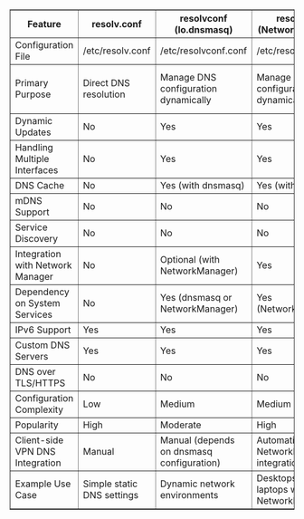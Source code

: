 <table border="1">
  <tr>
    <th>Feature</th>
    <th>resolv.conf</th>
    <th>resolvconf (lo.dnsmasq)</th>
    <th>resolvconf (NetworkManager)</th>
    <th>openresolv</th>
    <th>systemd-resolved</th>
    <th>dnsmasq</th>
    <th>Avahi</th>
  </tr>
  <tr>
    <td>Configuration File</td>
    <td>/etc/resolv.conf</td>
    <td>/etc/resolvconf.conf</td>
    <td>/etc/resolvconf.conf</td>
    <td>/etc/openresolv/resolv.conf</td>
    <td>/etc/systemd/resolved.conf</td>
    <td>/etc/dnsmasq.conf</td>
    <td>/etc/avahi/avahi-daemon.conf</td>
  </tr>
  <tr>
    <td>Primary Purpose</td>
    <td>Direct DNS resolution</td>
    <td>Manage DNS configuration dynamically</td>
    <td>Manage DNS configuration dynamically</td>
    <td>Dynamic DNS resolver management</td>
    <td>Integrated DNS resolver and cache</td>
    <td>Lightweight DNS forwarder and cache</td>
    <td>Multicast DNS (mDNS) and service discovery</td>
  </tr>
  <tr>
    <td>Dynamic Updates</td>
    <td>No</td>
    <td>Yes</td>
    <td>Yes</td>
    <td>Yes</td>
    <td>Yes</td>
    <td>Yes</td>
    <td>Yes</td>
  </tr>
  <tr>
    <td>Handling Multiple Interfaces</td>
    <td>No</td>
    <td>Yes</td>
    <td>Yes</td>
    <td>Yes</td>
    <td>Yes</td>
    <td>Yes</td>
    <td>Yes</td>
  </tr>
  <tr>
    <td>DNS Cache</td>
    <td>No</td>
    <td>Yes (with dnsmasq)</td>
    <td>Yes (with dnsmasq)</td>
    <td>No</td>
    <td>Yes</td>
    <td>Yes</td>
    <td>No</td>
  </tr>
  <tr>
    <td>mDNS Support</td>
    <td>No</td>
    <td>No</td>
    <td>No</td>
    <td>No</td>
    <td>No</td>
    <td>No</td>
    <td>Yes</td>
  </tr>
  <tr>
    <td>Service Discovery</td>
    <td>No</td>
    <td>No</td>
    <td>No</td>
    <td>No</td>
    <td>No</td>
    <td>No</td>
    <td>Yes</td>
  </tr>
  <tr>
    <td>Integration with Network Manager</td>
    <td>No</td>
    <td>Optional (with NetworkManager)</td>
    <td>Yes</td>
    <td>Optional</td>
    <td>Yes</td>
    <td>Optional</td>
    <td>Optional</td>
  </tr>
  <tr>
    <td>Dependency on System Services</td>
    <td>No</td>
    <td>Yes (dnsmasq or NetworkManager)</td>
    <td>Yes (NetworkManager)</td>
    <td>No</td>
    <td>Yes (systemd)</td>
    <td>No</td>
    <td>Yes (avahi-daemon)</td>
  </tr>
  <tr>
    <td>IPv6 Support</td>
    <td>Yes</td>
    <td>Yes</td>
    <td>Yes</td>
    <td>Yes</td>
    <td>Yes</td>
    <td>Yes</td>
    <td>Yes</td>
  </tr>
  <tr>
    <td>Custom DNS Servers</td>
    <td>Yes</td>
    <td>Yes</td>
    <td>Yes</td>
    <td>Yes</td>
    <td>Yes</td>
    <td>Yes</td>
    <td>No</td>
  </tr>
  <tr>
    <td>DNS over TLS/HTTPS</td>
    <td>No</td>
    <td>No</td>
    <td>No</td>
    <td>No</td>
    <td>Yes</td>
    <td>No</td>
    <td>No</td>
  </tr>
  <tr>
    <td>Configuration Complexity</td>
    <td>Low</td>
    <td>Medium</td>
    <td>Medium</td>
    <td>Medium</td>
    <td>Medium</td>
    <td>Medium</td>
    <td>Medium</td>
  </tr>
  <tr>
    <td>Popularity</td>
    <td>High</td>
    <td>Moderate</td>
    <td>High</td>
    <td>Moderate</td>
    <td>Increasing</td>
    <td>High</td>
    <td>Moderate</td>
  </tr>
  <tr>
    <td>Client-side VPN DNS Integration</td>
    <td>Manual</td>
    <td>Manual (depends on dnsmasq configuration)</td>
    <td>Automatic (with NetworkManager integration)</td>
    <td>Manual</td>
    <td>Automatic (with systemd-networkd or NetworkManager)</td>
    <td>Manual (depends on configuration)</td>
    <td>No</td>
  </tr>
  <tr>
    <td>Example Use Case</td>
    <td>Simple static DNS settings</td>
    <td>Dynamic network environments</td>
    <td>Desktops and laptops with NetworkManager</td>
    <td>Complex network setups</td>
    <td>Modern systems needing secure DNS and integration</td>
    <td>Home routers, simple DNS setups</td>
    <td>Local network service discovery</td>
  </tr>
</table>
